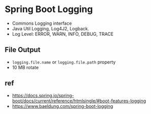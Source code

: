 # Spring Boot Logging
- Commons Logging interface
- Java Util Logging, Log4J2, Logback.
- Log Level: ERROR, WARN, INFO, DEBUG, TRACE

## File Output
- `logging.file.name` or `logging.file.path` property
- 10 MB rotate

## ref
- https://docs.spring.io/spring-boot/docs/current/reference/htmlsingle/#boot-features-logging
- https://www.baeldung.com/spring-boot-logging
